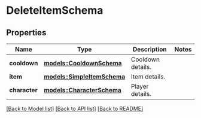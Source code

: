 # DeleteItemSchema

## Properties

Name | Type | Description | Notes
------------ | ------------- | ------------- | -------------
**cooldown** | [**models::CooldownSchema**](CooldownSchema.md) | Cooldown details. | 
**item** | [**models::SimpleItemSchema**](SimpleItemSchema.md) | Item details. | 
**character** | [**models::CharacterSchema**](CharacterSchema.md) | Player details. | 

[[Back to Model list]](../README.md#documentation-for-models) [[Back to API list]](../README.md#documentation-for-api-endpoints) [[Back to README]](../README.md)


